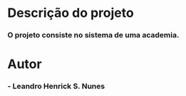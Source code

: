 # **Descrição do projeto**
### O projeto consiste no sistema de uma academia.
# **Autor**
 ###  - Leandro Henrick S. Nunes
